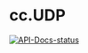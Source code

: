 # cc.UDP

[![API-Docs-status](https://img.shields.io/github/actions/workflow/status/uncertainty-cc/UDP-Python/build-docs.yaml?branch=main&style=flat-square&label=Docs&logo=googledocs&logoColor=fff)](https://uncertainty.cc/UDP-Python/cc/udp.html)
